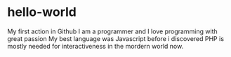 # hello-world
My first action in Github
I am a programmer and I love programming with great passion
My best language was Javascript before i discovered PHP is mostly needed for interactiveness
in the mordern world now.
